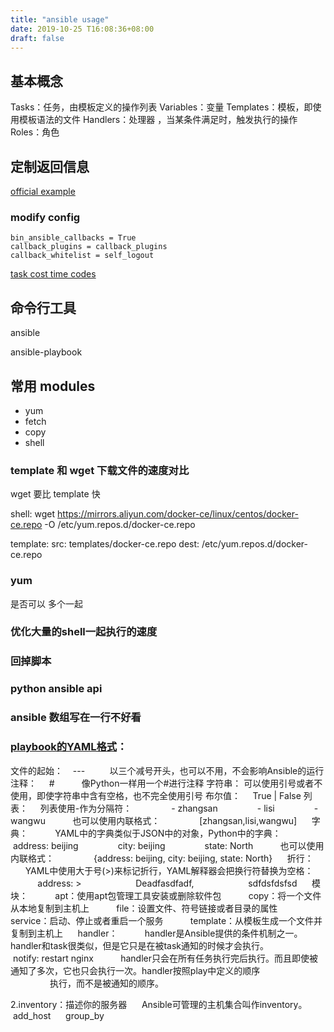 ```yaml
---
title: "ansible usage"
date: 2019-10-25 T16:08:36+08:00
draft: false
---
```


## 基本概念
Tasks：任务，由模板定义的操作列表
Variables：变量
Templates：模板，即使用模板语法的文件
Handlers：处理器 ，当某条件满足时，触发执行的操作
Roles：角色

## 定制返回信息
[official example](https://github.com/ansible/ansible/blob/devel/lib/ansible/plugins/callback/log_plays.py)

### modify config
```
bin_ansible_callbacks = True
callback_plugins = callback_plugins
callback_whitelist = self_logout
```
[task cost time codes](https://github.com/jlafon/ansible-profile)

## 命令行工具
ansible

ansible-playbook

## 常用 modules
- yum
- fetch
- copy
- shell

### template 和 wget 下载文件的速度对比
   wget 要比 template 快
        
   shell: wget https://mirrors.aliyun.com/docker-ce/linux/centos/docker-ce.repo -O /etc/yum.repos.d/docker-ce.repo
        
   template:
    src: templates/docker-ce.repo
    dest: /etc/yum.repos.d/docker-ce.repo

### yum
是否可以 多个一起

### 优化大量的shell一起执行的速度

### 回掉脚本

### python ansible api

### ansible 数组写在一行不好看

### [playbook的YAML格式](https://blog.csdn.net/yongbuyanqidk/article/details/53369197)：
文件的起始：
   ---          以三个减号开头，也可以不用，不会影响Ansible的运行
注释：
    #           像Python一样用一个#进行注释
字符串：
    可以使用引号或者不使用，即使字符串中含有空格，也不完全使用引号
布尔值：
    True | False
列表：
    列表使用-作为分隔符：
               - zhangsan
               - lisi
               - wangwu
          也可以使用内联格式：
               [zhangsan,lisi,wangwu]
     字典：
          YAML中的字典类似于JSON中的对象，Python中的字典：
               address: beijing
               city: beijing
               state: North
          也可以使用内联格式：
               {address: beijing, city: beijing, state: North}
     折行：
          YAML中使用大于号(>)来标记折行，YAML解释器会把换行符替换为空格：
               address: >
                     Deadfasdfadf,
                     sdfdsfdsfsd
     模块：
          apt：使用apt包管理工具安装或删除软件包
          copy：将一个文件从本地复制到主机上
          file：设置文件、符号链接或者目录的属性
          service：启动、停止或者重启一个服务
          template：从模板生成一个文件并复制到主机上
     handler：
          handler是Ansible提供的条件机制之一。handler和task很类似，但是它只是在被task通知的时候才会执行。
               notify: restart nginx
          handler只会在所有任务执行完后执行。而且即使被通知了多次，它也只会执行一次。handler按照play中定义的顺序                                           执行，而不是被通知的顺序。

2.inventory：描述你的服务器
     Ansible可管理的主机集合叫作inventory。
     add_host
     group_by

     